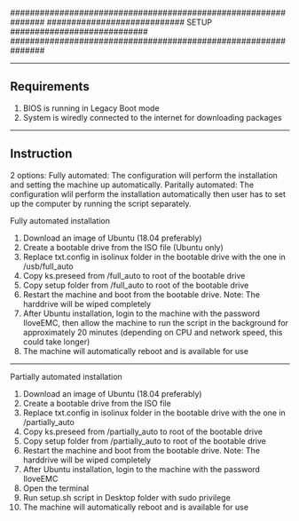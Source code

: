 ###############################################################
############################ SETUP ############################
###############################################################

------------
Requirements
------------
1. BIOS is running in Legacy Boot mode
2. System is wiredly connected to the internet for downloading packages 

------------
Instruction
------------
2 options:
Fully automated:        The configuration will perform the installation and setting the machine up
                        automatically.
Paritally automated:    The configuration wlil perform the installation automatically then user has
                        to set up the computer by running the script separately.

Fully automated installation
1. Download an image of Ubuntu (18.04 preferably)
2. Create a bootable drive from the ISO file (Ubuntu only)
3. Replace txt.config in isolinux folder in the bootable drive with the one in /usb/full_auto
4. Copy ks.preseed from /full_auto to root of the bootable drive
5. Copy setup folder from /full_auto to root of the bootable drive
6. Restart the machine and boot from the bootable drive.
   Note: The harddrive will be wiped completely
7. After Ubuntu installation, login to the machine with the password IloveEMC, then 
   allow the machine to run the script in the background for approximately 
   20 minutes (depending on CPU and network speed, this could take longer)
8. The machine will automatically reboot and is available for use


----------------------------------------------------------------------------------------------------


Partially automated installation
1. Download an image of Ubuntu (18.04 preferably)
2. Create a bootable drive from the ISO file 
3. Replace txt.config in isolinux folder in the bootable drive with the one in /partially_auto
4. Copy ks.preseed from /partially_auto to root of the bootable drive
5. Copy setup folder from /partially_auto to root of the bootable drive
6. Restart the machine and boot from the bootable drive.
   Note: The harddrive will be wiped completely
7. After Ubuntu installation, login to the machine with the password IloveEMC
8. Open the terminal
9. Run setup.sh script in Desktop folder with sudo privilege
10. The machine will automatically reboot and is available for use